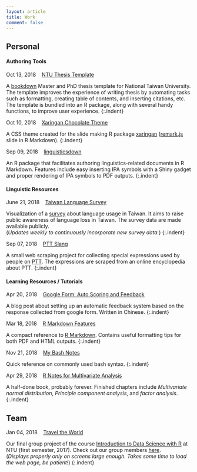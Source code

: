 ```yaml
---
layout: article
title: Work
comment: false
---
```


<style>
    p.indent{
      font-size: 0.9em;
    	padding-left: 1.1em;
    	padding-bottom: 1em;
      margin-top: -0.7em;
    }
</style>

## Personal

#### Authoring Tools

Oct 13, 2018 &nbsp;&nbsp; [NTU Thesis Template](https://liao961120.github.io/ntuthesis)

A [bookdown](https://bookdown.org/yihui/bookdown/) Master and PhD thesis template for National Taiwan University. The template improves the experience of writing thesis by automating tasks such as formatting, creating table of contents, and inserting citations, etc. The template is bundled into an R package, along with several handy functions, to improve user experience.
{:.indent}

Oct 10, 2018 &nbsp;&nbsp; [Xaringan Chocolate Theme](https://liao961120.github.io/slides/xaringan/)

A CSS theme created for the slide making R package [xaringan](https://github.com/yihui/xaringan) ([remark.js](https://github.com/gnab/remark) slide in R Markdown).
{:.indent}

Sep 09, 2018 &nbsp;&nbsp; [linguisticsdown](https://liao961120.github.io/linguisticsdown)

An R package that facilitates authoring linguistics-related documents in R Markdown. Features include easy inserting IPA symbols with a Shiny gadget and proper rendering of IPA symbols to PDF outputs.
{:.indent}


#### Linguistic Resources

June 21, 2018 &nbsp;&nbsp; [Taiwan Language Survey](https://twlangsurvey.github.io/main/)  

Visualization of a [survey](https://docs.google.com/forms/d/e/1FAIpQLSdrZbbh8XHLYBlLFag8_MGJBtDjvDq-32wwGkvHxYzR2brixg/viewform) about language usage in Taiwan. It aims to raise public awareness of language loss in Taiwan. The survey data are made available publicly.  
(*Updates weekly to continuously incorporate new survey data.*)
{:.indent}


Sep 07, 2018 &nbsp;&nbsp; [PTT Slang](https://liao961120.github.io/PTT-scrapy/)

A small web scraping project for collecting special expressions used by people on [PTT](https://en.wikipedia.org/wiki/PTT_Bulletin_Board_System). The expressions are scraped from an online encyclopedia about PTT.
{:.indent}



#### Learning Resources / Tutorials

Apr 20, 2018 &nbsp;&nbsp; [Google Form: Auto Scoring and Feedback](https://liao961120.github.io/2018/04/20/gsheet_survey.html)  

A blog post about setting up an automatic feedback system based on the response collected from google form. Written in Chinese.
{:.indent}

Mar 18, 2018 &nbsp;&nbsp; [R Markdown Features](https://liao961120.github.io/Rmd_ref)  

A compact reference to [R Markdown](https://rmarkdown.rstudio.com/). Contains useful formatting tips for both PDF and HTML outputs.
{:.indent}

Nov 21, 2018 &nbsp;&nbsp; [My Bash Notes](https://liao961120.github.io/notes/mylinux.html)

Quick reference on commonly used bash syntax.
{:.indent}

Apr 29, 2018 &nbsp;&nbsp; [R Notes for Multivariate Analysis](https://liao961120.github.io/MVA)  

A half-done book, probably forever. Finished chapters include *Multivariate normal distribution*, *Principle component analysis*, and *factor analysis*.
{:.indent}


## Team

Jan 04, 2018 &nbsp;&nbsp; [Travel the World](https://rlads2017g1.github.io/presentation.html)  

Our final group project of the course [Introduction to Data Science with R](https://nol2.aca.ntu.edu.tw/nol/coursesearch/print_table.php?course_id=142%20U0750&class=&dpt_code=1420&ser_no=76601&semester=106-1&lang=CH) at NTU (first semester, 2017). Check out our group members [here](https://rlads2017g1.github.io).  
(*Displays properly only on screens large enough. Takes some time to load the web page, be patient!*)
{:.indent}
